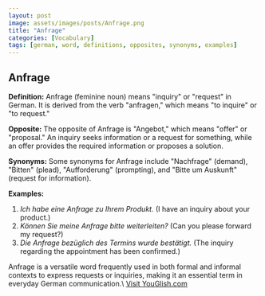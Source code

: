 ```yaml
---
layout: post
image: assets/images/posts/Anfrage.png
title: "Anfrage"
categories: [Vocabulary]
tags: [german, word, definitions, opposites, synonyms, examples]
---
```


## Anfrage

**Definition:** Anfrage (feminine noun) means "inquiry" or "request" in German. It is derived from the verb "anfragen," which means "to inquire" or "to request."

**Opposite:** The opposite of Anfrage is "Angebot," which means "offer" or "proposal." An inquiry seeks information or a request for something, while an offer provides the required information or proposes a solution.

**Synonyms:** Some synonyms for Anfrage include "Nachfrage" (demand), "Bitten" (plead), "Aufforderung" (prompting), and "Bitte um Auskunft" (request for information).

**Examples:**

1. *Ich habe eine Anfrage zu Ihrem Produkt.* (I have an inquiry about your product.)
2. *Können Sie meine Anfrage bitte weiterleiten?* (Can you please forward my request?)
3. *Die Anfrage bezüglich des Termins wurde bestätigt.* (The inquiry regarding the appointment has been confirmed.)

Anfrage is a versatile word frequently used in both formal and informal contexts to express requests or inquiries, making it an essential term in everyday German communication.\ <a id="yg-widget-0" class="youglish-widget" data-query="Anfrage" data-lang="german" data-components="8412" data-auto-start="0" data-bkg-color="theme_light" data-title="How%20to%20pronounce%20Anfrage%20in%20German"  rel="nofollow" href="https://youglish.com">Visit YouGlish.com</a><script async src="https://youglish.com/public/emb/widget.js" charset="utf-8"></script>